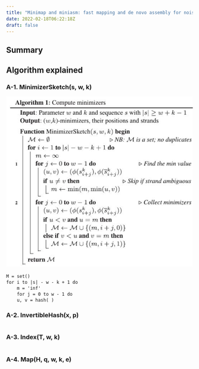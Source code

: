 ```yaml
---
title: "Minimap and miniasm: fast mapping and de novo assembly for noisy long sequences"
date: 2022-02-18T06:22:18Z
draft: false
---
```


## Summary


## Algorithm explained 

### A-1. MinimizerSketch(s, w, k)
![Algorithm 1](/data/minimap/A-1.JPG)
```
M = set()
for i to |s| - w - k + 1 do
    m = 'inf'
    for j = 0 to w - 1 do
    u, v = hash( )
```

### A-2. InvertibleHash(x, p)


```
```

### A-3. Index(T, w, k)

```
```

### A-4. Map(H, q, w, k, e)

```
```
